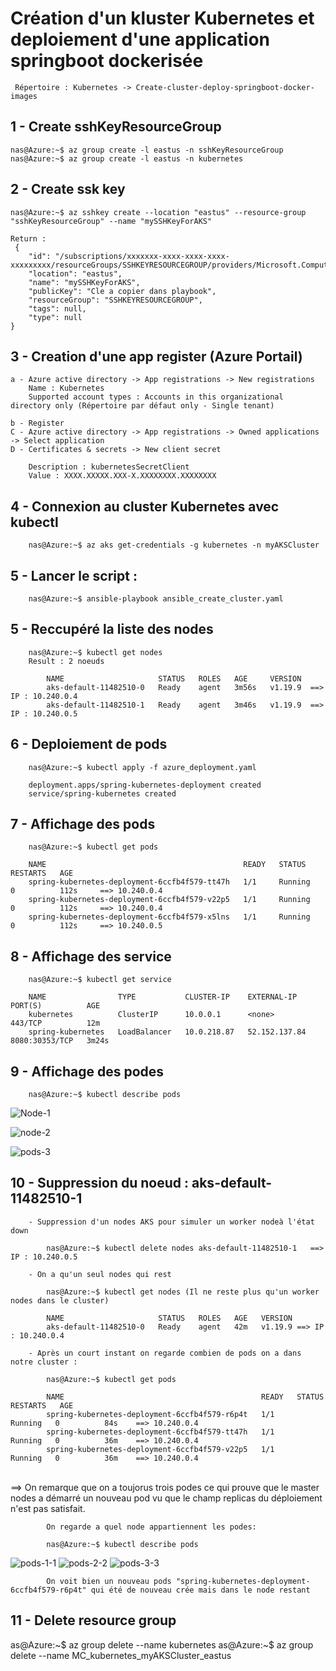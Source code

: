 <h1> Création d'un kluster Kubernetes et deploiement d'une application springboot dockerisée</h2>
     
	 Répertoire : Kubernetes -> Create-cluster-deploy-springboot-docker-images

<h2> 1 - Create sshKeyResourceGroup </h2>

	nas@Azure:~$ az group create -l eastus -n sshKeyResourceGroup
	nas@Azure:~$ az group create -l eastus -n kubernetes

<h2> 2 - Create ssk key </h2>

	nas@Azure:~$ az sshkey create --location "eastus" --resource-group "sshKeyResourceGroup" --name "mySSHKeyForAKS"
	 
    Return : 
	 {
		"id": "/subscriptions/xxxxxxx-xxxx-xxxx-xxxx-xxxxxxxxx/resourceGroups/SSHKEYRESOURCEGROUP/providers/Microsoft.Compute/sshPublicKeys/mySSHKeyForAKS",
		"location": "eastus",
		"name": "mySSHKeyForAKS",
		"publicKey": "Cle a copier dans playbook",
		"resourceGroup": "SSHKEYRESOURCEGROUP",
		"tags": null,
		"type": null
	}
<h2> 3 - Creation d'une app register (Azure Portail) </h2>

	a - Azure active directory -> App registrations -> New registrations
		Name : Kubernetes
		Supported account types : Accounts in this organizational directory only (Répertoire par défaut only - Single tenant)
		
	b - Register
	C - Azure active directory -> App registrations -> Owned applications -> Select application
	D - Certificates & secrets -> New client secret
	
	    Description : kubernetesSecretClient
		Value : XXXX.XXXXX.XXX-X.XXXXXXXX.XXXXXXXX
	 
<h2> 4 - Connexion au cluster Kubernetes avec kubectl </h2>

		nas@Azure:~$ az aks get-credentials -g kubernetes -n myAKSCluster
		
<h2> 5 - Lancer le script : </h2>
 
		nas@Azure:~$ ansible-playbook ansible_create_cluster.yaml
	 
<h2> 5 - Reccupéré la liste des nodes </h2>
 
		nas@Azure:~$ kubectl get nodes
		Result : 2 noeuds
				
			NAME                     STATUS   ROLES   AGE     VERSION
			aks-default-11482510-0   Ready    agent   3m56s   v1.19.9  ==> IP : 10.240.0.4
			aks-default-11482510-1   Ready    agent   3m46s   v1.19.9  ==> IP : 10.240.0.5
			
		
<h2>  6 - Deploiement de pods </h2>
    
		nas@Azure:~$ kubectl apply -f azure_deployment.yaml
		
	    deployment.apps/spring-kubernetes-deployment created
        service/spring-kubernetes created
		
<h2>  7 - Affichage des pods </h2>

		nas@Azure:~$ kubectl get pods
		
		NAME                                            READY   STATUS    RESTARTS   AGE
		spring-kubernetes-deployment-6ccfb4f579-tt47h   1/1     Running   0          112s     ==> 10.240.0.4
		spring-kubernetes-deployment-6ccfb4f579-v22p5   1/1     Running   0          112s     ==> 10.240.0.4
		spring-kubernetes-deployment-6ccfb4f579-x5lns   1/1     Running   0          112s     ==> 10.240.0.5
		
<h2>  8 - Affichage des service </h2>

		nas@Azure:~$ kubectl get service
		
		NAME                TYPE           CLUSTER-IP    EXTERNAL-IP     PORT(S)          AGE
		kubernetes          ClusterIP      10.0.0.1      <none>          443/TCP          12m
		spring-kubernetes   LoadBalancer   10.0.218.87   52.152.137.84   8080:30353/TCP   3m24s
		
<h2>  9 - Affichage des podes </h2>	
	
		nas@Azure:~$ kubectl describe pods
		
<a></a>
![Node-1](https://user-images.githubusercontent.com/5339905/127657674-f5c9ac4e-ad15-44f9-89b5-516cb9a716e5.jpg)

![node-2](https://user-images.githubusercontent.com/5339905/127658605-50b0d069-c861-4f9c-8843-be8511fe060c.jpg)

![pods-3](https://user-images.githubusercontent.com/5339905/127658661-60a67043-7dea-4a8d-80d3-394eb0f6974a.jpg)
		
		
<h2>  10 - Suppression du noeud : aks-default-11482510-1</h2>	
		
		- Suppression d'un nodes AKS pour simuler un worker nodeà l'état down
		
			nas@Azure:~$ kubectl delete nodes aks-default-11482510-1   ==> IP : 10.240.0.5 
			
		- On a qu'un seul nodes qui rest	
		
			nas@Azure:~$ kubectl get nodes (Il ne reste plus qu'un worker nodes dans le cluster)
			
			NAME                     STATUS   ROLES   AGE   VERSION
			aks-default-11482510-0   Ready    agent   42m   v1.19.9 ==> IP : 10.240.0.4
			
		- Après un court instant on regarde combien de pods on a dans notre cluster :
		
		    nas@Azure:~$ kubectl get pods
			
			NAME                                            READY   STATUS    RESTARTS   AGE
			spring-kubernetes-deployment-6ccfb4f579-r6p4t   1/1     Running   0          84s    ==> 10.240.0.4
			spring-kubernetes-deployment-6ccfb4f579-tt47h   1/1     Running   0          36m    ==> 10.240.0.4
			spring-kubernetes-deployment-6ccfb4f579-v22p5   1/1     Running   0          36m    ==> 10.240.0.4
<a></a>		
		==> On remarque que on a toujorus trois podes ce qui prouve que le master nodes a démarré un nouveau pod vu que le champ replicas du déploiement n'est pas satisfait.
			
			On regarde a quel node appartiennent les podes:
				
			nas@Azure:~$ kubectl describe pods
<a></a>

![pods-1-1](https://user-images.githubusercontent.com/5339905/127658876-719adea8-7c94-4a14-a0a7-45869e754ca8.jpg)
![pods-2-2](https://user-images.githubusercontent.com/5339905/127658894-2d398527-7a23-4a27-99e0-0d4165373d6d.jpg)
![pods-3-3](https://user-images.githubusercontent.com/5339905/127658909-ee0dfb02-47c0-4377-babc-5889e01df5b5.jpg)



					
			On voit bien un nouveau pods "spring-kubernetes-deployment-6ccfb4f579-r6p4t" qui été de nouveau crée mais dans le node restant 

<h2>  11 - Delete resource group </h2>
			as@Azure:~$ az group delete --name kubernetes
			as@Azure:~$ az group delete --name MC_kubernetes_myAKSCluster_eastus





